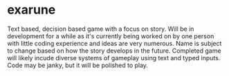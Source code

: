 # exarune

Text based, decision based game with a focus on story. 
Will be in development for a while as it's currently being worked on by one person with little coding experience and ideas are very numerous.
Name is subject to change based on how the story develops in the future.
Completed game will likely incude diverse systems of gameplay using text and typed inputs.
Code may be janky, but it will be polished to play.

